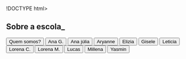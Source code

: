 !DOCTYPE html>
<html lang="pt-br">
<head>
    <meta charset="UTF-8">
    <meta http-equiv="X-UA-Compatible" content="IE=edge">
    <meta name="viewport" content="width=device-width, initial-scale=1.0">
    <title>Meus objetivos do ano</title>
    <link rel="stylesheet" href="style.css">
</head>
<body>
<section class="conteudo-principal">
    <h2 class="titulo-principal">Sobre a escola_</h2>
<div class="botoes">
    <button class="botao">Quem somos?</button>
    <button class="botao">Ana G.</button>
    <button class="botao">Ana júlia</button>
    <button class="botao">Aryanne</button>
    <button class="botao">Elizia</button>
    <button class="botao">Gisele</button>
    <button class="botao">Leticia</button>
    <button class="botao">Lorena C.</button>
    <button class="botao">Lorena M.</button>
    <button class="botao">Lucas</button>
    <button class="botao">Millena</button>
    <button class="botao">Yasmin</button>
    </div>
</section>
</body>
</html>
